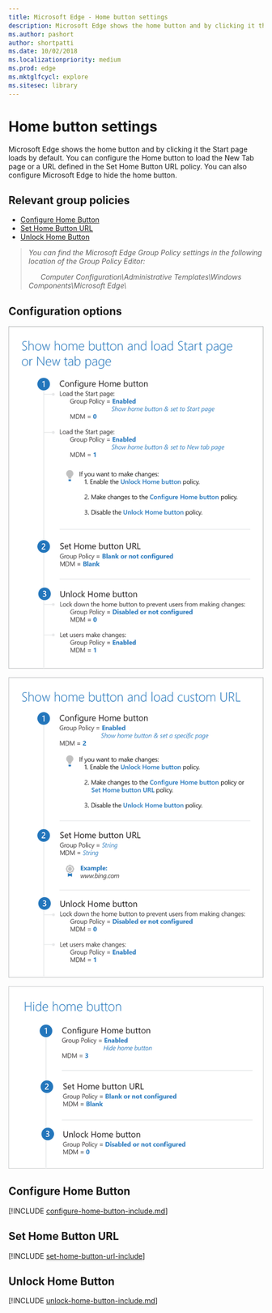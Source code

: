 ```yaml
---
title: Microsoft Edge - Home button settings
description: Microsoft Edge shows the home button and by clicking it the Start page loads by default.
ms.author: pashort
author: shortpatti
ms.date: 10/02/2018
ms.localizationpriority: medium
ms.prod: edge
ms.mktglfcycl: explore
ms.sitesec: library
---
```


# Home button settings

Microsoft Edge shows the home button and by clicking it the Start page loads by default. You can configure the Home button to load the New Tab page or a URL defined in the Set Home Button URL policy. You can also configure Microsoft Edge to hide the home button. 

## Relevant group policies

- [Configure Home Button](#configure-home-button)
- [Set Home Button URL](#set-home-button-url)
- [Unlock Home Button](#unlock-home-button)

>*You can find the Microsoft Edge Group Policy settings in the following location of the Group Policy Editor:*
> 
>&nbsp;&nbsp;&nbsp;&nbsp;&nbsp;&nbsp;*Computer Configuration\\Administrative Templates\\Windows Components\\Microsoft Edge\\*

## Configuration options

![Show home button and load Start page or New Tab page](../images/home-button-start-new-tab-page-v4-sm.png)

![Show home button and load custom URL](../images/home-buttom-custom-url-v4-sm.png)

![Hide home button](../images/home-button-hide-v4-sm.png)


## Configure Home Button
[!INCLUDE [configure-home-button-include.md](../includes/configure-home-button-include.md)]

## Set Home Button URL
[!INCLUDE [set-home-button-url-include](../includes/set-home-button-url-include.md)]

## Unlock Home Button
[!INCLUDE [unlock-home-button-include.md](../includes/unlock-home-button-include.md)]

